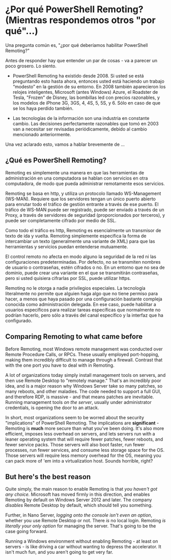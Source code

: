 # ¿Por qué PowerShell Remoting? (Mientras respondemos otros "por qué"…)

Una pregunta común es, "¿por qué deberíamos habilitar PowerShell Remoting?"

Antes de responder hay que entender un par de cosas - va a parecer un poco grosero. Lo siento.

- PowerShell Remoting ha existido desde 2008. Si usted se está preguntando esto hasta ahora, entonces usted está haciendo un trabajo “modesto” en la gestión de su entorno. En 2008 también aparecieron los relojes inteligentes, Microsoft (antes Windows) Azure, el Roadster de Tesla, "Frozen" de Disney, las bombillas led con precios razonables, y los modelos de iPhone 3G, 3GS, 4, 4S, 5, 5S, y 6. Sólo en caso de que se los haya perdido también.

- Las tecnologías de la información son una industria en constante cambio. Las decisiones perfectamente razonables que tomó en 2003 van a necesitar ser revisadas periódicamente, debido al cambio mencionado anteriormente.

Una vez aclarado esto, vamos a hablar brevemente de ...

## ¿Qué es PowerShell Remoting?

Remoting es simplemente una manera en que las herramientas de administración en una computadora se hablan con servicios en otra computadora, de modo que pueda administrar remotamente esos servicios.

Remoting se basa en http, y utiliza un protocolo llamado WS-Management (WS-MAN). Requiere que los servidores tengan un único puerto abierto para enrutar todo el tráfico de gestión entrante a través de ese puerto. El tráfico de WS-MAN puede ser registrado, puede ser enviado a través de un Proxy, a través de servidores de seguridad (proporcionados por terceros), y puede ser completamente cifrado por medio de SSL.

Como todo el tráfico es http, Remoting es esencialmente un transmisor de texto de ida y vuelta. Remoting simplemente especifica la forma de intercambiar un texto (generalmente una variante de XML) para que las herramientas y servicios puedan entenderse mutuamente.

El control remoto no afecta en modo alguno la seguridad de la red ni las configuraciones predeterminadas. Por defecto, no se transmiten nombres de usuario o contraseñas, estén cifrados o no. En un entorno que no sea de dominio, puede crear una variante en el que se transmitirán contraseñas, pero si usted quisiera cifrarlas por SSL, puede utilizar https.

Remoting no le otorga a nadie privilegios especiales. La tecnología literalmente no permite que alguien haga algo que no tiene permiso para hacer, a menos que haya pasado por una configuración bastante compleja conocida como administración delegada. En ese caso, puede habilitar a usuarios específicos para realizar tareas específicas que normalmente no podrían hacerlo, pero sólo a través del canal específico y la interfaz que ha configurado.

## Comparing Remoting to what came before
Before Remoting, most Windows remote management was conducted over Remote Procedure Calls, or RPCs. These usually employed port-hopping, making them incredibly difficult to manage through a firewall. Contrast that with the one port you have to deal with in Remoting.

A lot of organizations today simply install management tools on servers, and then use Remote Desktop to "remotely manage." That's an incredibly poor idea, and is a major reason why Windows Server take so many patches, so many reboots, and other maladies. The code needed to support a full GUI, and therefore RDP, is massive - and that means patches are inevitable. Running management tools _on the server_, usually under administrator credentials, is opening the door to an attack.

In short, most organizations seem to be worred about the security "implications" of PowerShell Remoting. The implications are **significant** - Remoting is **much** more secure than what you've been doing. It's also more efficient, imposes less overhead on servers, and lets servers run with a leaner operating system that will require fewer patches, fewer reboots, and fewer service packs. Those servers will also boot faster, run fewer processes, run fewer services, and consume less storage space for the OS. Those servers will require less memory overhead for the OS, meaning you can pack more of 'em into a virtualization host. Sounds horrible, right?

## But here's the best reason
Quite simply, the main reason to enable Remoting is that _you haven't got any choice._ Microsoft has moved firmly in this direction, and enables Remoting by default on Windows Server 2012 and later. The company _disables_ Remote Desktop by default, which should tell you something. 

Further, in Nano Server, _logging onto the console isn't even an option_, whether you use Remote Desktop or not. There _is_ no local login. Remoting _is literally your only option_ for managing the server. That's going to be the case going forward.

Running a Windows environment without enabling Remoting - at least on servers - is like driving a car without wanting to depress the accelerator. It isn't much fun, and you aren't going to get very far.
